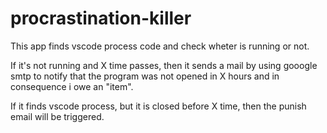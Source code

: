 # procrastination-killer

This app finds vscode process code and check wheter is running or not.

If it's not running and X time passes, then it sends a mail by using gooogle smtp to notify that the program was not opened in X hours
and in consequence i owe an "item".

If it finds vscode process, but it is closed before X time, then the punish email will be triggered.
